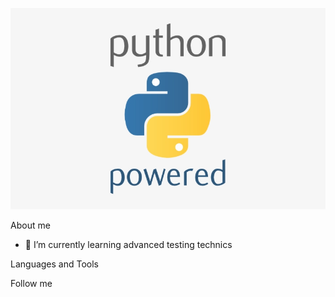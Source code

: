 ![Header](https://github.com/JackSlater777/JackSlater777/blob/main/assets/header.png)

About me

- 🌱 I’m currently learning advanced testing technics

Languages and Tools

Follow me
